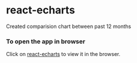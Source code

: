 # react-echarts
Created comparision chart between past 12 months 


### To open the app in browser 
Click on [react-echarts](https://shoebtamboli.github.io/react-echarts) to view it in the browser.

